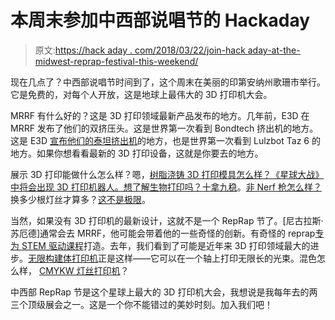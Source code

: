 # 本周末参加中西部说唱节的 Hackaday

> 原文:[https://hack aday . com/2018/03/22/join-hack aday-at-the-midwest-reprap-festival-this-weekend/](https://hackaday.com/2018/03/22/join-hackaday-at-the-midwest-reprap-festival-this-weekend/)

现在几点了？中西部说唱节时间到了，这个周末在美丽的印第安纳州歌珊市举行。它是免费的，对每个人开放，这是地球上最伟大的 3D 打印机大会。

MRRF 有什么好的？这是 3D 打印领域最新产品发布的地方。几年前，E3D 在 MRRF 发布了他们的双挤压头。这是世界第一次看到 Bondtech 挤出机的地方。这是 E3D [宣布他们的泰坦挤出机](https://hackaday.com/2016/03/30/mrrf-innovating-extruders-and-dissolvable-filament/)的地方，也是世界第一次看到 Lulzbot Taz 6 的地方。如果你想看看最新的 3D 打印设备，这就是你要去的地方。

展示 3D 打印能做什么怎么样？嗯，[树脂浇铸 3D 打印模具怎么样？《星球大战》中将会出现 3D 打印机器人。想了解生物打印吗？](https://hackaday.com/2014/03/16/mrrf-3d-printed-resin-molds/)[十拿九稳](https://hackaday.com/2014/03/18/mrff-3d-bioprinting/)。[非 Nerf 枪怎么样？](https://hackaday.com/2015/03/23/mrrf-mostly-harmless-3d-printed-arms/)换多少根灯丝才算多？[这不是极限](https://hackaday.com/2016/03/22/mrrf-3d-printed-2d-paintings/)。

当然，如果没有 3D 打印机的最新设计，这就不是一个 RepRap 节了。[尼古拉斯·苏厄德]通常会去 MRRF，他可能会带着他的一些奇怪的创新。有奇怪的 reprap[专为 STEM 驱动课程](https://hackaday.com/2016/03/19/mrrf-jellybox-a-stem-oriented-printer/)打造。去年，我们看到了可能是近年来 3D 打印领域最大的进步。[无限构建体打印机](https://hackaday.com/2017/03/25/mrrf-17-the-infinite-build-volume-printer/)正是这样——它可以在一个轴上打印无限长的光束。混色怎么样， [CMYKW 灯丝打印机](https://hackaday.com/2017/03/26/mrrf-17-true-color-3d-printing/)？

中西部 RepRap 节是这个星球上最大的 3D 打印机大会，我想说是我每年去的两三个顶级展会之一。这是一个你不能错过的美妙时刻。加入我们吧！